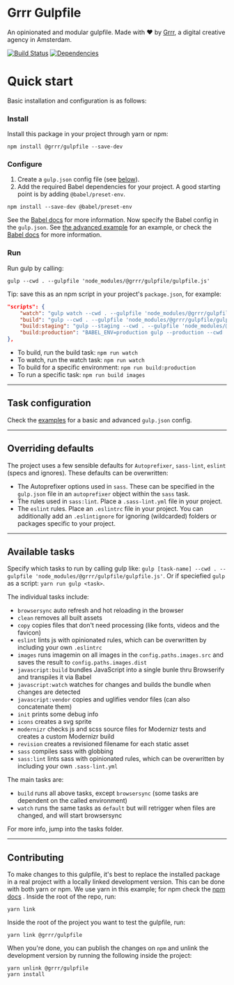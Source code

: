 # Grrr Gulpfile
An opinionated and modular gulpfile.
Made with ❤️ by [Grrr](https://grrr.nl/), a digital creative agency in Amsterdam.

[![Build Status](https://travis-ci.org/grrr-amsterdam/gulpfile.svg)](https://travis-ci.org/grrr-amsterdam/gulpfile)
[![Dependencies](https://david-dm.org/grrr-amsterdam/gulpfile.svg)](https://david-dm.org/grrr-amsterdam/gulpfile)

# Quick start
Basic installation and configuration is as follows:

### Install
Install this package in your project through yarn or npm:
```
npm install @grrr/gulpfile --save-dev
```

### Configure
1. Create a `gulp.json` config file (see [below](#task-configuration)).
2. Add the required Babel dependencies for your project. A good starting point is by adding `@babel/preset-env`.

```
npm install --save-dev @babel/preset-env
```

See the [Babel docs](https://babeljs.io/docs/plugins/preset-env/) for more information. Now specify the Babel config in the `gulp.json`. See [the advanced example](https://github.com/grrr-amsterdam/gulpfile/blob/master/examples/config-advanced.json#L35) for an example, or check the [Babel docs](https://babeljs.io/docs/usage/babelrc/) for more information.

### Run
Run gulp by calling:
```
gulp --cwd . --gulpfile 'node_modules/@grrr/gulpfile/gulpfile.js'
```

Tip: save this as an npm script in your project's `package.json`, for example:
```json
"scripts": {
    "watch": "gulp watch --cwd . --gulpfile 'node_modules/@grrr/gulpfile/gulpfile.js'",
    "build": "gulp --cwd . --gulpfile 'node_modules/@grrr/gulpfile/gulpfile.js'",
    "build:staging": "gulp --staging --cwd . --gulpfile 'node_modules/@grrr/gulpfile/gulpfile.js'",
    "build:production": "BABEL_ENV=production gulp --production --cwd . --gulpfile 'node_modules/@grrr/gulpfile/gulpfile.js'"
},
```

- To build, run the build task: `npm run watch`
- To watch, run the watch task: `npm run watch`
- To build for a specific environment: `npm run build:production`
- To run a specific task: `npm run build images`

---

## Task configuration
Check the [examples](https://github.com/grrr-amsterdam/gulpfile/tree/master/examples) for a basic and advanced `gulp.json` config.

---

## Overriding defaults
The project uses a few sensible defaults for `Autoprefixer`, `sass-lint`, `eslint` (specs and ignores). These defaults can be overwritten:

- The Autoprefixer options used in `sass`. These can be specified in the `gulp.json` file in an `autoprefixer` object within the `sass` task.
- The rules used in `sass:lint`. Place a `.sass-lint.yml` file in your project.
- The `eslint` rules. Place an `.eslintrc` file in your project. You can additionally add an `.eslintignore` for ignoring (wildcarded) folders or packages specific to your project.

---

## Available tasks
Specify which tasks to run by calling gulp like: `gulp [task-name] --cwd . --gulpfile 'node_modules/@grrr/gulpfile/gulpfile.js'`. Or if speciefied `gulp` as a script: `yarn run gulp <task>`.

The individual tasks include:

- `browsersync` auto refresh and hot reloading in the browser
- `clean` removes all built assets
- `copy` copies files that don't need processing (like fonts, videos and the favicon)
- `eslint` lints js with opinionated rules, which can be overwritten by including your own `.eslintrc`
- `images` runs imagemin on all images in the `config.paths.images.src` and saves the result to `config.paths.images.dist`
- `javascript:build` bundles JavaScript into a single bunle thru Browserify and transpiles it via Babel
- `javascript:watch` watches for changes and builds the bundle when changes are detected
- `javascript:vendor` copies and uglifies vendor files (can also concatenate them)
- `init` prints some debug info
- `icons` creates a svg sprite
- `modernizr` checks js and scss source files for Modernizr tests and creates a custom Modernizr build
- `revision` creates a revisioned filename for each static asset
- `sass` compiles sass with globbing
- `sass:lint` lints sass with opinionated rules, which can be overwritten by including your own `.sass-lint.yml`

The main tasks are:

- `build` runs all above tasks, except `browsersync` (some tasks are dependent on the called environment)
- `watch` runs the same tasks as `default` but will retrigger when files are changed, and will start browsersync

For more info, jump into the tasks folder.

---

## Contributing
To make changes to this gulpfile, it's best to replace the installed package in a real project with a locally linked development version. This can be done with both yarn or npm. We use yarn in this example; for npm check the [npm docs](https://docs.npmjs.com/cli/link) . Inside the root of the repo, run:
```
yarn link
```
Inside the root of the project you want to test the gulpfile, run:
```
yarn link @grrr/gulpfile
```
When you're done, you can publish the changes on `npm` and unlink the development version by running the following inside the project:
```
yarn unlink @grrr/gulpfile
yarn install
```
